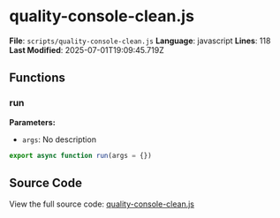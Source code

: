 # quality-console-clean.js

**File**: `scripts/quality-console-clean.js`
**Language**: javascript
**Lines**: 118
**Last Modified**: 2025-07-01T19:09:45.719Z

## Functions

### run

**Parameters:**
- `args`: No description

```javascript
export async function run(args = {})
```

## Source Code

View the full source code: [quality-console-clean.js](scripts/quality-console-clean.js)
